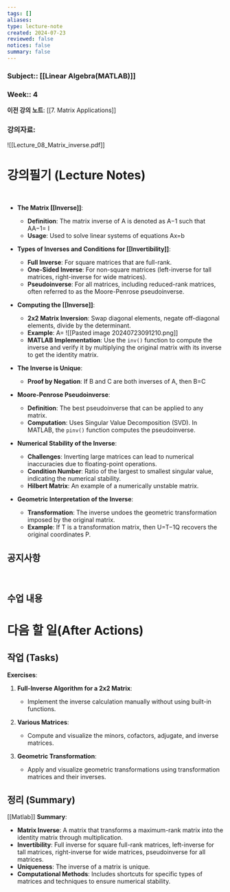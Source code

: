 ```yaml
---
tags: []
aliases: 
type: lecture-note
created: 2024-07-23
reviewed: false
notices: false
summary: false
---
```

### **Subject**:: [[Linear Algebra(MATLAB)]]
### **Week**:: 4

**이전 강의 노트**: [[7. Matrix Applications]]

### 강의자료: 
![[Lecture_08_Matrix_inverse.pdf]]

# 강의필기 (Lecture Notes)
<br>

- **The Matrix [[Inverse]]**:
    
    - **Definition**: The matrix inverse of A is denoted as A−1 such that AA−1= I
    - **Usage**: Used to solve linear systems of equations Ax=b
- **Types of Inverses and Conditions for [[Invertibility]]**:
    
    - **Full Inverse**: For square matrices that are full-rank.
    - **One-Sided Inverse**: For non-square matrices (left-inverse for tall matrices, right-inverse for wide matrices).
    - **Pseudoinverse**: For all matrices, including reduced-rank matrices, often referred to as the Moore-Penrose pseudoinverse.
- **Computing the [[Inverse]]**:
    
    - **2x2 Matrix Inversion**: Swap diagonal elements, negate off-diagonal elements, divide by the determinant.
    - **Example**: A=
		![[Pasted image 20240723091210.png]]
    - **MATLAB Implementation**: Use the `inv()` function to compute the inverse and verify it by multiplying the original matrix with its inverse to get the identity matrix.
- **The Inverse is Unique**:
    
    - **Proof by Negation**: If B and C are both inverses of A, then B=C
- **Moore-Penrose Pseudoinverse**:
    
    - **Definition**: The best pseudoinverse that can be applied to any matrix.
    - **Computation**: Uses Singular Value Decomposition (SVD). In MATLAB, the `pinv()` function computes the pseudoinverse.
- **Numerical Stability of the Inverse**:
    
    - **Challenges**: Inverting large matrices can lead to numerical inaccuracies due to floating-point operations.
    - **Condition Number**: Ratio of the largest to smallest singular value, indicating the numerical stability.
    - **Hilbert Matrix**: An example of a numerically unstable matrix.
- **Geometric Interpretation of the Inverse**:
    
    - **Transformation**: The inverse undoes the geometric transformation imposed by the original matrix.
    - **Example**: If T is a transformation matrix, then U=T−1Q recovers the original coordinates P.
    
## 공지사항
<br>



## 수업 내용


# 다음 할 일(After Actions)
## 작업 (Tasks)

**Exercises**:

1. **Full-Inverse Algorithm for a 2x2 Matrix**:
    
    - Implement the inverse calculation manually without using built-in functions.
2. **Various Matrices**:
    
    - Compute and visualize the minors, cofactors, adjugate, and inverse matrices.
3. **Geometric Transformation**:
    
    - Apply and visualize geometric transformations using transformation matrices and their inverses.

## 정리 (Summary)
[[Matlab]]
**Summary**:

- **Matrix Inverse**: A matrix that transforms a maximum-rank matrix into the identity matrix through multiplication.
- **Invertibility**: Full inverse for square full-rank matrices, left-inverse for tall matrices, right-inverse for wide matrices, pseudoinverse for all matrices.
- **Uniqueness**: The inverse of a matrix is unique.
- **Computational Methods**: Includes shortcuts for specific types of matrices and techniques to ensure numerical stability.


